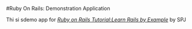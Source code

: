 #Ruby On Rails: Demonstration Application

Thi si sdemo app for [*Ruby on Rails Tutorial:Learn Rails by Example*](http://railstutorial.org) by SPJ